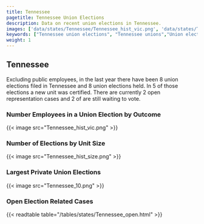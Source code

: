 ```yaml
---
title: Tennessee
pagetitle: Tennessee Union Elections
description: Data on recent union elections in Tennessee.
images: ['data/states/Tennessee/Tennessee_hist_vic.png', 'data/states/Tennessee/Tennessee_hist_size.png', 'data/states/Tennessee/Tennessee_10.png']
keywords: ["Tennessee union elections", "Tennessee unions","Union elections"]
weight: 1
---
```

##  Tennessee

Excluding public employees, in the last year there have been 8 union elections filed in Tennessee and 8 union elections held. In 5 of those elections a new unit was certified. There are currently 2 open representation cases and 2 of are still waiting to vote.

### Number Employees in a Union Election by Outcome
{{< image src="Tennessee_hist_vic.png" >}}

### Number of Elections by Unit Size
{{< image src="Tennessee_hist_size.png" >}}

### Largest Private Union Elections
{{< image src="Tennessee_10.png" >}}

### Open Election Related Cases
{{< readtable table="/tables/states/Tennessee_open.html" >}}

